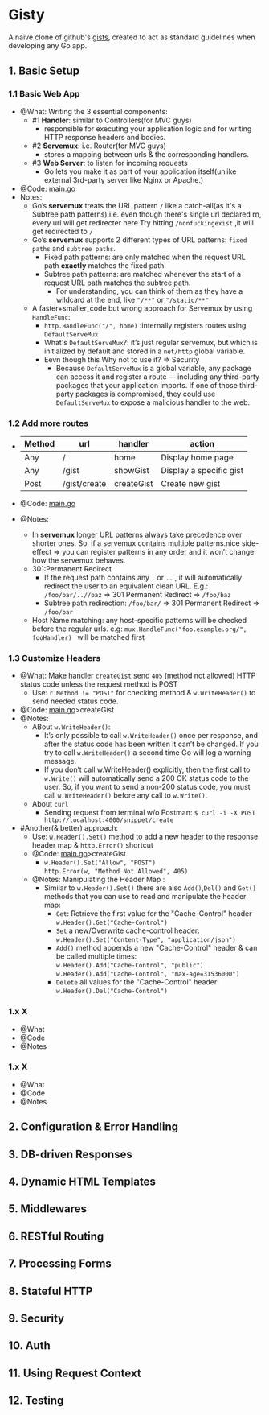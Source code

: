 # Gisty
A naive clone of github's [gists](https://gist.github.com/), created to act as standard guidelines when developing any Go app.




## 1. Basic Setup

### 1.1 Basic Web App
 * @What: Writing the 3 essential components:
    * #1 **Handler**: similar to Controllers(for MVC guys)
        * responsible for executing your application logic and for writing HTTP response headers and bodies. 
    * #2 **Servemux**: i.e. Router(for MVC guys)
        * stores a mapping between urls & the corresponding handlers.
    * #3 **Web Server**: to listen for incoming requests 
        * Go lets you make it as part of your application itself(unlike external 3rd-party server like Nginx or Apache.)
* @Code: [main.go](https://github.com/aayush4vedi/gisty/blob/48aa717e7ecb487f7b48e0aa6a21e00798331c93/main.go) 
* Notes:
    * Go’s **servemux** treats the URL pattern `/` like a catch-all(as it's a Subtree path patterns).i.e. even though there's single url declared rn, every url will get redirecter here.Try hitting `/nonfuckingexist` ,it will get redirected to `/`
    * Go’s **servemux** supports 2 different types of URL patterns: `fixed paths` and `subtree paths`. 
       * Fixed path patterns: are only matched when the request URL path **exactly** matches the fixed path.
       * Subtree path patterns: are matched whenever the start of a request URL path matches the subtree path.
          * For understanding, you can think of them as they have a wildcard at the end, like `"/**"` or `"/static/**"`
    * A faster+smaller_code but wrong approach for Servemux by using `HandleFunc`: 
      * `http.HandleFunc("/", home)` :internally registers routes using `DefaultServeMux`
      * What's `DefaultServeMux`?: it’s just regular servemux, but which is initialized by default and stored in a `net/http` global variable. 
      * Eevn though this Why not to use it? => Security
        * Because `DefaultServeMux` is a global variable, any package can access it and register a route — including any third-party packages that your application imports. If one of those third-party packages is compromised, they could use `DefaultServeMux` to expose a malicious handler to the web. 
### 1.2 Add more routes
  * |Method| url  |  handler | action   |
    |--| -----| -------- | ---------|
    |Any| /    | home     | Display home page|
    |Any| /gist| showGist | Display a specific gist|
    |Post| /gist/create | createGist | Create new gist |

  * @Code: [main.go](https://github.com/aayush4vedi/gisty/blob/950013e3f6e6caa46d1764618458de2c8320d9e0/main.go)
  * @Notes:
    * In **servemux** longer URL patterns always take precedence over shorter ones. So, if a servemux contains multiple patterns.nice side-effect => you can register patterns in any order and it won’t change how the servemux behaves. 
    * 301:Permanent Redirect
      * If the request path contains any `.` or `..` , it will automatically redirect the user to an equivalent clean URL. E.g.: `/foo/bar/..//baz` => 301 Permanent Redirect => `/foo/baz` 
      * Subtree path redirection: `/foo/bar/` => 301 Permanent Redirect => `/foo/bar` 
    * Host Name matching: any host-specific patterns will be checked before the regular urls. e.g: `mux.HandleFunc("foo.example.org/", fooHandler) ` will be matched first

### 1.3 Customize Headers
 * @What: Make handler `createGist` send `405` (method not allowed) HTTP status code unless the request method is POST
   * Use: `r.Method != "POST"` for checking method & `w.WriteHeader()` to send needed status code.
 * @Code: [main.go](https://github.com/aayush4vedi/gisty/blob/844036144582c45f480751859725740bf90255d2/main.go#L22)>createGist
 * @Notes:
   * ABout `w.WriteHeader()`:
        * It’s only possible to call `w.WriteHeader()` once per response, and after the status code has been written it can’t be changed. If you try to call `w.WriteHeader()` a second time Go will log a warning message. 
        * If you don’t call w.WriteHeader() explicitly, then the first call to `w.Write()` will automatically send a 200 OK status code to the user. So, if you want to send a non-200 status code, you must call `w.WriteHeader()` before any call to `w.Write()`. 
   * About `curl`
        * Sending request from terminal w/o Postman: `$ curl -i -X POST http://localhost:4000/snippet/create `
 * #Another(& better) approach:
   * Use: `w.Header().Set()` method to add a new header to the response header map & `http.Error()` shortcut
   * @Code: [main.go]()>createGist
        * `w.Header().Set("Allow", "POST") `<br>
          `http.Error(w, "Method Not Allowed", 405) `
   * @Notes: Manipulating the Header Map :
        * Similar to `w.Header().Set()` there are also `Add()`,`Del()` and `Get()` methods that you can use to read and manipulate the header map:
            * `Get`: Retrieve the first value for the "Cache-Control" header<br>`w.Header().Get("Cache-Control")`
            * `Set` a new/Overwrite cache-control header: <br>`w.Header().Set("Content-Type", "application/json")` 
            * `Add()` method appends a new "Cache-Control" header & can be called multiple times:<br>`w.Header().Add("Cache-Control", "public") `<br>`w.Header().Add("Cache-Control", "max-age=31536000") `
            * `Delete` all values for the "Cache-Control" header: <br>`w.Header().Del("Cache-Control")`
 
### 1.x X
 * @What
 * @Code
 * @Notes


### 1.x X
 * @What
 * @Code
 * @Notes

## 2. Configuration & Error Handling


## 3. DB-driven Responses


## 4. Dynamic HTML Templates


## 5. Middlewares


## 6. RESTful Routing


## 7. Processing Forms


## 8. Stateful HTTP


## 9. Security


## 10. Auth


## 11. Using Request Context


## 12. Testing







